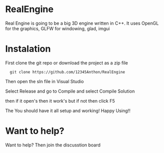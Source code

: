 # RealEngine

Real Engine is going to be a big 3D engine written in C++. It uses OpenGL for the graphics, GLFW for windowing, glad, imgui

# Instalation

First clone the git repo or download the project as a zip file
```
  git clone https://github.com/12345Anthon/RealEngine
```
Then open the sln file in Visual Studio

Select Release and go to Compile and select Compile Solution

then if it open's then it work's but if not then click F5

The You should have it all setup and working! Happy Using!!

# Want to help?

Want to help? Then join the discusstion board
